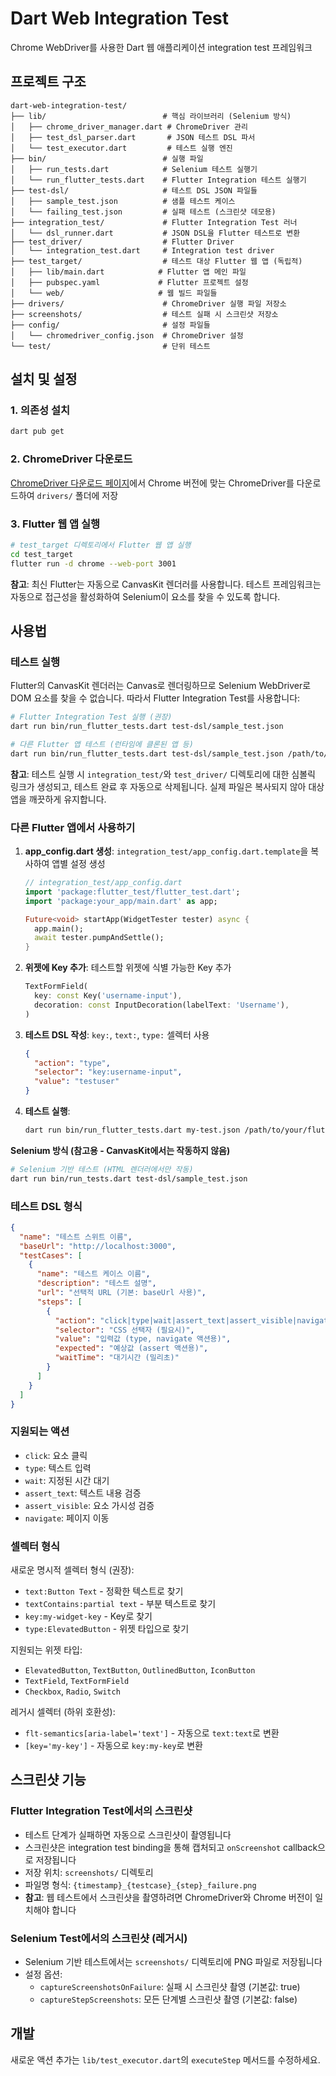 # Dart Web Integration Test

Chrome WebDriver를 사용한 Dart 웹 애플리케이션 integration test 프레임워크

## 프로젝트 구조

```
dart-web-integration-test/
├── lib/                          # 핵심 라이브러리 (Selenium 방식)
│   ├── chrome_driver_manager.dart # ChromeDriver 관리
│   ├── test_dsl_parser.dart       # JSON 테스트 DSL 파서
│   └── test_executor.dart         # 테스트 실행 엔진
├── bin/                          # 실행 파일
│   ├── run_tests.dart            # Selenium 테스트 실행기
│   └── run_flutter_tests.dart    # Flutter Integration 테스트 실행기
├── test-dsl/                     # 테스트 DSL JSON 파일들
│   ├── sample_test.json          # 샘플 테스트 케이스
│   └── failing_test.json         # 실패 테스트 (스크린샷 데모용)
├── integration_test/             # Flutter Integration Test 러너
│   └── dsl_runner.dart           # JSON DSL을 Flutter 테스트로 변환
├── test_driver/                  # Flutter Driver
│   └── integration_test.dart     # Integration test driver
├── test_target/                  # 테스트 대상 Flutter 웹 앱 (독립적)
│   ├── lib/main.dart            # Flutter 앱 메인 파일
│   ├── pubspec.yaml             # Flutter 프로젝트 설정
│   └── web/                     # 웹 빌드 파일들
├── drivers/                      # ChromeDriver 실행 파일 저장소
├── screenshots/                  # 테스트 실패 시 스크린샷 저장소
├── config/                       # 설정 파일들
│   └── chromedriver_config.json  # ChromeDriver 설정
└── test/                         # 단위 테스트
```

## 설치 및 설정

### 1. 의존성 설치
```bash
dart pub get
```

### 2. ChromeDriver 다운로드
[ChromeDriver 다운로드 페이지](https://chromedriver.chromium.org/)에서 Chrome 버전에 맞는 ChromeDriver를 다운로드하여 `drivers/` 폴더에 저장

### 3. Flutter 웹 앱 실행
```bash
# test_target 디렉토리에서 Flutter 웹 앱 실행
cd test_target
flutter run -d chrome --web-port 3001
```

**참고**: 최신 Flutter는 자동으로 CanvasKit 렌더러를 사용합니다. 테스트 프레임워크는 자동으로 접근성을 활성화하여 Selenium이 요소를 찾을 수 있도록 합니다.

## 사용법

### 테스트 실행

Flutter의 CanvasKit 렌더러는 Canvas로 렌더링하므로 Selenium WebDriver로 DOM 요소를 찾을 수 없습니다. 따라서 Flutter Integration Test를 사용합니다:

```bash
# Flutter Integration Test 실행 (권장)
dart run bin/run_flutter_tests.dart test-dsl/sample_test.json

# 다른 Flutter 앱 테스트 (런타임에 클론된 앱 등)
dart run bin/run_flutter_tests.dart test-dsl/sample_test.json /path/to/flutter/app
```

**참고**: 테스트 실행 시 `integration_test/`와 `test_driver/` 디렉토리에 대한 심볼릭 링크가 생성되고, 테스트 완료 후 자동으로 삭제됩니다. 실제 파일은 복사되지 않아 대상 앱을 깨끗하게 유지합니다.

### 다른 Flutter 앱에서 사용하기

1. **app_config.dart 생성**: `integration_test/app_config.dart.template`을 복사하여 앱별 설정 생성
   ```dart
   // integration_test/app_config.dart
   import 'package:flutter_test/flutter_test.dart';
   import 'package:your_app/main.dart' as app;

   Future<void> startApp(WidgetTester tester) async {
     app.main();
     await tester.pumpAndSettle();
   }
   ```

2. **위젯에 Key 추가**: 테스트할 위젯에 식별 가능한 Key 추가
   ```dart
   TextFormField(
     key: const Key('username-input'),
     decoration: const InputDecoration(labelText: 'Username'),
   )
   ```

3. **테스트 DSL 작성**: `key:`, `text:`, `type:` 셀렉터 사용
   ```json
   {
     "action": "type",
     "selector": "key:username-input",
     "value": "testuser"
   }
   ```

4. **테스트 실행**:
   ```bash
   dart run bin/run_flutter_tests.dart my-test.json /path/to/your/flutter/app
   ```

**Selenium 방식 (참고용 - CanvasKit에서는 작동하지 않음)**
```bash
# Selenium 기반 테스트 (HTML 렌더러에서만 작동)
dart run bin/run_tests.dart test-dsl/sample_test.json
```

### 테스트 DSL 형식

```json
{
  "name": "테스트 스위트 이름",
  "baseUrl": "http://localhost:3000",
  "testCases": [
    {
      "name": "테스트 케이스 이름",
      "description": "테스트 설명",
      "url": "선택적 URL (기본: baseUrl 사용)",
      "steps": [
        {
          "action": "click|type|wait|assert_text|assert_visible|navigate",
          "selector": "CSS 선택자 (필요시)",
          "value": "입력값 (type, navigate 액션용)",
          "expected": "예상값 (assert 액션용)",
          "waitTime": "대기시간 (밀리초)"
        }
      ]
    }
  ]
}
```

### 지원되는 액션

- `click`: 요소 클릭
- `type`: 텍스트 입력
- `wait`: 지정된 시간 대기
- `assert_text`: 텍스트 내용 검증
- `assert_visible`: 요소 가시성 검증
- `navigate`: 페이지 이동

### 셀렉터 형식

새로운 명시적 셀렉터 형식 (권장):
- `text:Button Text` - 정확한 텍스트로 찾기
- `textContains:partial text` - 부분 텍스트로 찾기
- `key:my-widget-key` - Key로 찾기
- `type:ElevatedButton` - 위젯 타입으로 찾기

지원되는 위젯 타입:
- `ElevatedButton`, `TextButton`, `OutlinedButton`, `IconButton`
- `TextField`, `TextFormField`
- `Checkbox`, `Radio`, `Switch`

레거시 셀렉터 (하위 호환성):
- `flt-semantics[aria-label='text']` - 자동으로 `text:text`로 변환
- `[key='my-key']` - 자동으로 `key:my-key`로 변환

## 스크린샷 기능

### Flutter Integration Test에서의 스크린샷
- 테스트 단계가 실패하면 자동으로 스크린샷이 촬영됩니다
- 스크린샷은 integration test binding을 통해 캡처되고 `onScreenshot` callback으로 저장됩니다
- 저장 위치: `screenshots/` 디렉토리
- 파일명 형식: `{timestamp}_{testcase}_{step}_failure.png`
- **참고**: 웹 테스트에서 스크린샷을 촬영하려면 ChromeDriver와 Chrome 버전이 일치해야 합니다

### Selenium Test에서의 스크린샷 (레거시)
- Selenium 기반 테스트에서는 `screenshots/` 디렉토리에 PNG 파일로 저장됩니다
- 설정 옵션:
  - `captureScreenshotsOnFailure`: 실패 시 스크린샷 촬영 (기본값: true)
  - `captureStepScreenshots`: 모든 단계별 스크린샷 촬영 (기본값: false)

## 개발

새로운 액션 추가는 `lib/test_executor.dart`의 `executeStep` 메서드를 수정하세요.
